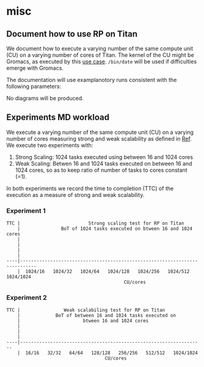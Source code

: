 # misc

## Document how to use RP on Titan 

We document how to execute a varying number of the same compute unit (CU) on a varying number of cores of Titan. The kernel of the CU might be Gromacs, as executed by this [use case](https://docs.google.com/document/d/1a8i38Z_aROQgylRNtbsePGH6UovRJgg0WW4gbk5kW4A/edit#heading=h.8tk04bz0vj23). `/bin/date` will be used if difficulties emerge with Gromacs.

The documentation will use examplanotory runs consistent with the following parameters:

No diagrams will be produced.

## Experiments MD workload

We execute a varying number of the same compute unit (CU) on a varying number of cores measuring strong and weak scalability as defined in [Ref](https://arxiv.org/pdf/1602.00678.pdf). We execute two experiments with:

1. Strong Scaling: 1024 tasks executed using between 16 and 1024 cores
2. Weak Scaling: Betwen 16 and 1024 tasks executed on between 16 and 1024 cores, so as to keep ratio of number of tasks to cores constant (=1).

In both experiments we record the time to completion (TTC) of the execution as a measure of strong and weak scalability.

### Experiment 1
```
TTC |                         Strong scaling test for RP on Titan
    |               BoT of 1024 tasks executed on btween 16 and 1024 cores
    |
    |
    |
    |
----|----------------------------------------------------------------------------
    |  1024/16   1024/32   1024/64   1024/128   1024/256   1024/512   1024/1024
                                           CU/cores
```

### Experiment 2
```
TTC |                Weak scalabiling test for RP on Titan
    |             BoT of between 16 and 1024 tasks executed on
    |                       btween 16 and 1024 cores
    |
    |
    |
----|-------------------------------------------------------------------
    |  16/16   32/32   64/64   128/128   256/256   512/512   1024/1024
                                    CU/cores

```
